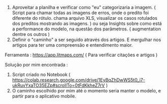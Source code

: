 
1. Aproveitar a planilha e verificar como "eu" categorizaria a imagem. (  Script para chamar todas as imagens de erros, onde o predito foi diferente do rótulo. chama arquivo XLS,  visualizar os casos rotulados dos preditos mostrando as imagens. ) ou seja Insights sobre como está a performance do modelo, na questão dos parâmetros. ( augmentation dentre os outros  )
2. Definir o "caminho" a ser seguido através dos artigos.  E mergulhar nos artigos para ter uma compreensão e entendimento maior.

Ferramenta : https://app.litmaps.com/   ( Para verificar citações e artigos )


Solução por mim encontrada : 


1.  Script criado no Notebook ( https://colab.research.google.com/drive/1EyBqZhDwWS5t0_i7-ukRuvYxaTO35EZp#scrollTo=0tFdKkheZ7rV )
2. O caminho escolhido por mim até o momento seria manter o modelo, e partir para o aplicativo mobile.


